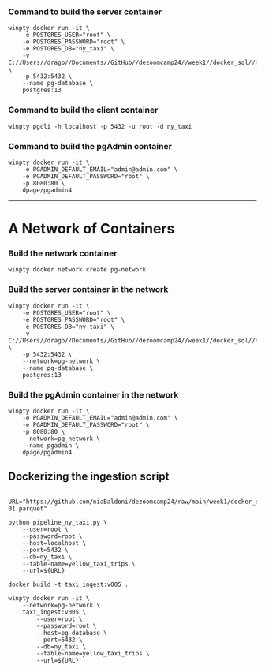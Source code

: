 ### Command to build the server container
```
winpty docker run -it \
    -e POSTGRES_USER="root" \
    -e POSTGRES_PASSWORD="root" \
    -e POSTGRES_DB="ny_taxi" \
    -v C://Users//drago//Documents//GitHub//dezoomcamp24//week1//docker_sql//ny_taxi_postgres_data:/var/lib/postgresql/data \
    -p 5432:5432 \
    --name pg-database \
    postgres:13

```

### Command to build the client container
```
winpty pgcli -h localhost -p 5432 -u root -d ny_taxi
```

### Command to build the pgAdmin container
```
winpty docker run -it \
    -e PGADMIN_DEFAULT_EMAIL="admin@admin.com" \
    -e PGADMIN_DEFAULT_PASSWORD="root" \
    -p 8080:80 \
    dpage/pgadmin4
```

---
# A Network of Containers

### Build the network container
```
winpty docker network create pg-network
```

### Build the server container in the network
```
winpty docker run -it \
    -e POSTGRES_USER="root" \
    -e POSTGRES_PASSWORD="root" \
    -e POSTGRES_DB="ny_taxi" \
    -v C://Users//drago//Documents//GitHub//dezoomcamp24//week1//docker_sql//ny_taxi_postgres_data:/var/lib/postgresql/data \
    -p 5432:5432 \
    --network=pg-network \
    --name pg-database \
    postgres:13
```

### Build the pgAdmin container in the network
```
winpty docker run -it \
    -e PGADMIN_DEFAULT_EMAIL="admin@admin.com" \
    -e PGADMIN_DEFAULT_PASSWORD="root" \
    -p 8080:80 \
    --network=pg-network \
    --name pgadmin \
    dpage/pgadmin4
```

## Dockerizing the ingestion script

```

URL="https://github.com/niaBaldoni/dezoomcamp24/raw/main/week1/docker_sql/yellow_tripdata_2021-01.parquet"

python pipeline_ny_taxi.py \
    --user=root \
    --password=root \
    --host=localhost \
    --port=5432 \
    --db=ny_taxi \
    --table-name=yellow_taxi_trips \
    --url=${URL}
```

```
docker build -t taxi_ingest:v005 .
```

```
winpty docker run -it \
    --network=pg-network \
    taxi_ingest:v005 \
        --user=root \
        --password=root \
        --host=pg-database \
        --port=5432 \
        --db=ny_taxi \
        --table-name=yellow_taxi_trips \
        --url=${URL}
```